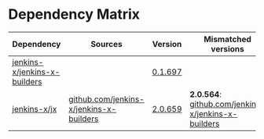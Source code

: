 # Dependency Matrix

Dependency | Sources | Version | Mismatched versions
---------- | ------- | ------- | -------------------
[jenkins-x/jenkins-x-builders](https://github.com/jenkins-x/jenkins-x-builders.git) |  | [0.1.697]() | 
[jenkins-x/jx](https://github.com/jenkins-x/jx.git) | [github.com/jenkins-x/jenkins-x-builders](https://github.com/jenkins-x/jenkins-x-builders) | [2.0.659](https://github.com/jenkins-x/jx/releases/tag/v2.0.659) | **2.0.564**: [github.com/jenkins-x/jenkins-x-builders](https://github.com/jenkins-x/jenkins-x-builders)
